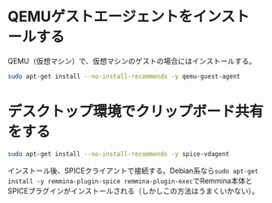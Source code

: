 
# QEMUゲストエージェントをインストールする
QEMU（仮想マシン）で、仮想マシンのゲストの場合にはインストールする。
```sh
sudo apt-get install --no-install-recommends -y qemu-guest-agent
```

# デスクトップ環境でクリップボード共有をする
```sh
sudo apt-get install --no-install-recommends -y spice-vdagent
```
インストール後、SPICEクライアントで接続する。Debian系なら`sudo apt-get install -y remmina-plugin-spice remmina-plugin-exec`でRemmina本体とSPICEプラグインがインストールされる（しかしこの方法はうまくいかない）。